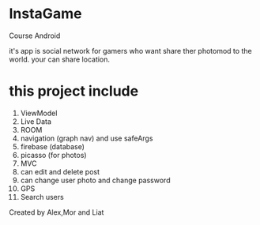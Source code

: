 # InstaGame

Course Android

it's app is social network for gamers who want share ther photomod
to the world.
your can share location.

# this project include
1) ViewModel
2) Live Data
3) ROOM
4) navigation (graph nav) and use safeArgs
5) firebase (database)
6) picasso (for photos)
7) MVC
8) can edit and delete post
9) can change user photo and change password
10) GPS 
11) Search users


Created by Alex,Mor and Liat
